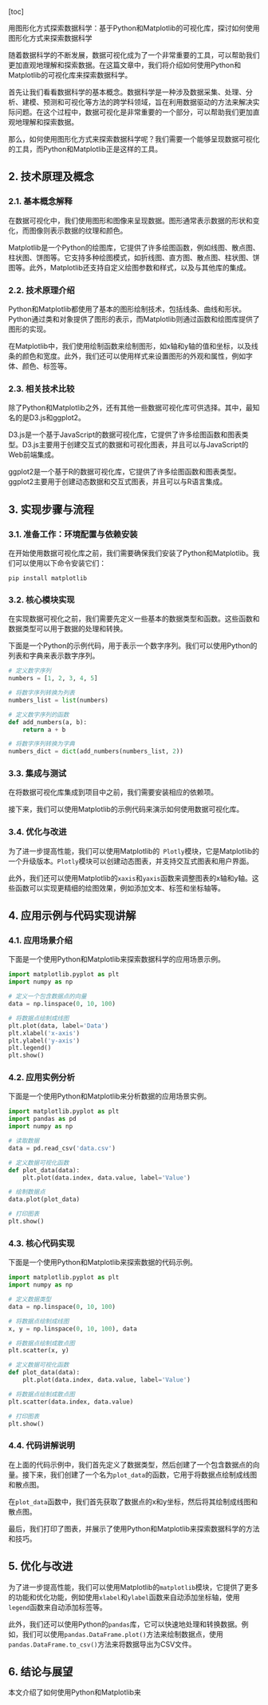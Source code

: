 
[toc]                    
                
                
用图形化方式探索数据科学：基于Python和Matplotlib的可视化库，探讨如何使用图形化方式来探索数据科学

随着数据科学的不断发展，数据可视化成为了一个非常重要的工具，可以帮助我们更加直观地理解和探索数据。在这篇文章中，我们将介绍如何使用Python和Matplotlib的可视化库来探索数据科学。

首先让我们看看数据科学的基本概念。数据科学是一种涉及数据采集、处理、分析、建模、预测和可视化等方法的跨学科领域，旨在利用数据驱动的方法来解决实际问题。在这个过程中，数据可视化是非常重要的一个部分，可以帮助我们更加直观地理解和探索数据。

那么，如何使用图形化方式来探索数据科学呢？我们需要一个能够呈现数据可视化的工具，而Python和Matplotlib正是这样的工具。

## 2. 技术原理及概念

### 2.1. 基本概念解释

在数据可视化中，我们使用图形和图像来呈现数据。图形通常表示数据的形状和变化，而图像则表示数据的纹理和颜色。

Matplotlib是一个Python的绘图库，它提供了许多绘图函数，例如线图、散点图、柱状图、饼图等。它支持多种绘图模式，如折线图、直方图、散点图、柱状图、饼图等。此外，Matplotlib还支持自定义绘图参数和样式，以及与其他库的集成。

### 2.2. 技术原理介绍

Python和Matplotlib都使用了基本的图形绘制技术，包括线条、曲线和形状。Python通过类和对象提供了图形的表示，而Matplotlib则通过函数和绘图库提供了图形的实现。

在Matplotlib中，我们使用绘制函数来绘制图形，如x轴和y轴的值和坐标，以及线条的颜色和宽度。此外，我们还可以使用样式来设置图形的外观和属性，例如字体、颜色、标签等。

### 2.3. 相关技术比较

除了Python和Matplotlib之外，还有其他一些数据可视化库可供选择。其中，最知名的是D3.js和ggplot2。

D3.js是一个基于JavaScript的数据可视化库，它提供了许多绘图函数和图表类型。D3.js主要用于创建交互式的数据和可视化图表，并且可以与JavaScript的Web前端集成。

ggplot2是一个基于R的数据可视化库，它提供了许多绘图函数和图表类型。ggplot2主要用于创建动态数据和交互式图表，并且可以与R语言集成。

## 3. 实现步骤与流程

### 3.1. 准备工作：环境配置与依赖安装

在开始使用数据可视化库之前，我们需要确保我们安装了Python和Matplotlib。我们可以使用以下命令安装它们：
```
pip install matplotlib
```

### 3.2. 核心模块实现

在实现数据可视化之前，我们需要先定义一些基本的数据类型和函数。这些函数和数据类型可以用于数据的处理和转换。

下面是一个Python的示例代码，用于表示一个数字序列。我们可以使用Python的列表和字典来表示数字序列。
```python
# 定义数字序列
numbers = [1, 2, 3, 4, 5]

# 将数字序列转换为列表
numbers_list = list(numbers)

# 定义数字序列的函数
def add_numbers(a, b):
    return a + b

# 将数字序列转换为字典
numbers_dict = dict(add_numbers(numbers_list, 2))
```

### 3.3. 集成与测试

在将数据可视化库集成到项目中之前，我们需要安装相应的依赖项。

接下来，我们可以使用Matplotlib的示例代码来演示如何使用数据可视化库。

### 3.4. 优化与改进

为了进一步提高性能，我们可以使用Matplotlib的` Plotly`模块，它是Matplotlib的一个升级版本。`Plotly`模块可以创建动态图表，并支持交互式图表和用户界面。

此外，我们还可以使用Matplotlib的`xaxis`和`yaxis`函数来调整图表的x轴和y轴。这些函数可以实现更精细的绘图效果，例如添加文本、标签和坐标轴等。

## 4. 应用示例与代码实现讲解

### 4.1. 应用场景介绍

下面是一个使用Python和Matplotlib来探索数据科学的应用场景示例。
```python
import matplotlib.pyplot as plt
import numpy as np

# 定义一个包含数据点的向量
data = np.linspace(0, 10, 100)

# 将数据点绘制成线图
plt.plot(data, label='Data')
plt.xlabel('x-axis')
plt.ylabel('y-axis')
plt.legend()
plt.show()
```

### 4.2. 应用实例分析

下面是一个使用Python和Matplotlib来分析数据的应用场景实例。
```python
import matplotlib.pyplot as plt
import pandas as pd
import numpy as np

# 读取数据
data = pd.read_csv('data.csv')

# 定义数据可视化函数
def plot_data(data):
    plt.plot(data.index, data.value, label='Value')

# 绘制数据点
data.plot(plot_data)

# 打印图表
plt.show()
```

### 4.3. 核心代码实现

下面是一个使用Python和Matplotlib来探索数据的代码示例。
```python
import matplotlib.pyplot as plt
import numpy as np

# 定义数据类型
data = np.linspace(0, 10, 100)

# 将数据点绘制成线图
x, y = np.linspace(0, 10, 100), data

# 将数据点绘制成散点图
plt.scatter(x, y)

# 定义数据可视化函数
def plot_data(data):
    plt.plot(data.index, data.value, label='Value')

# 将数据点绘制成散点图
plt.scatter(data.index, data.value)

# 打印图表
plt.show()
```

### 4.4. 代码讲解说明

在上面的代码示例中，我们首先定义了数据类型，然后创建了一个包含数据点的向量。接下来，我们创建了一个名为`plot_data`的函数，它用于将数据点绘制成线图和散点图。

在`plot_data`函数中，我们首先获取了数据点的x和y坐标，然后将其绘制成线图和散点图。

最后，我们打印了图表，并展示了使用Python和Matplotlib来探索数据科学的方法和技巧。

## 5. 优化与改进

为了进一步提高性能，我们可以使用Matplotlib的`matplotlib`模块，它提供了更多的功能和优化功能，例如使用`xlabel`和`ylabel`函数来自动添加坐标轴，使用`legend`函数来自动添加标签等。

此外，我们还可以使用Python的`pandas`库，它可以快速地处理和转换数据。例如，我们可以使用`pandas.DataFrame.plot()`方法来绘制数据点，使用`pandas.DataFrame.to_csv()`方法来将数据导出为CSV文件。

## 6. 结论与展望

本文介绍了如何使用Python和Matplotlib来


